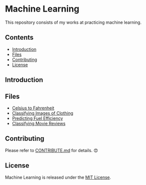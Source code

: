 # Machine Learning
This repository consists of my works at practicing machine learning.

## Contents
- [Introduction](#Introduction)
- [Files](#Files)
- [Contributing](#Contributing)
- [License](#License)

## Introduction


## Files
- [Celsius to Fahrenheit](./celsius-to-fahrenheit.ipynb)
- [Classifying Images of Clothing](./classifying-images-of-clothing.ipynb)
- [Predicting Fuel Efficiency](./predicting-fuel-efficiency.ipynb)
- [Classifying Movie Reviews](./classifying-movie-reviews.ipynb)

## Contributing
Please refer to [CONTRIBUTE.md](./CONTRIBUTE.md) for details. :heart_eyes:

## License
Machine Learning is released under the [MIT License](./LICENSE).
